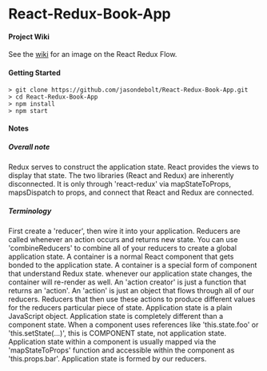 # React-Redux-Book-App

#### Project Wiki
See the [wiki](https://github.com/jasondebolt/React-Redux-Book-App/wiki) for an image on the React Redux Flow.

#### Getting Started
```
> git clone https://github.com/jasondebolt/React-Redux-Book-App.git
> cd React-Redux-Book-App
> npm install
> npm start
```

#### Notes
##### Overall note
Redux serves to construct the application state. React provides the views to display that state. The two libraries (React and Redux) are inherently disconnected. It is only through 'react-redux' via mapStateToProps, mapsDispatch to props, and connect that React and Redux are connected.

##### Terminology
First create a 'reducer', then wire it into your application. Reducers are called
whenever an action occurs and returns new state. You can use 'combineReducers'
to combine all of your reducers to create a global application state.
A container is a normal React component that gets bonded to the application state.
A container is a special form of component that understand Redux state. whenever
our application state changes, the container will re-render as well.
An 'action creator' is just a function that returns an 'action'.
An 'action' is just an object that flows through all of our reducers.
Reducers that then use these actions to produce different values for the
reducers particular piece of state. Application state is a plain JavaScript object.
Application state is completely different than a component state. When a component uses references like 'this.state.foo' or 'this.setState(...)', this is COMPONENT state, not application state. Application state within a component is usually mapped via the 'mapStateToProps' function and accessible within the component as 'this.props.bar'. Application state is formed by our reducers.

